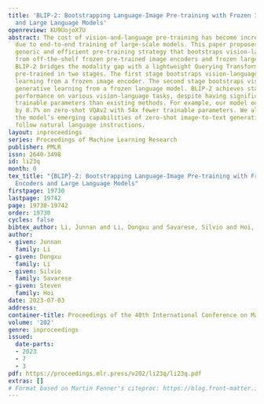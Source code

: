 ```yaml
---
title: 'BLIP-2: Bootstrapping Language-Image Pre-training with Frozen Image Encoders
  and Large Language Models'
openreview: KU9UojoX7U
abstract: The cost of vision-and-language pre-training has become increasingly prohibitive
  due to end-to-end training of large-scale models. This paper proposes BLIP-2, a
  generic and efficient pre-training strategy that bootstraps vision-language pre-training
  from off-the-shelf frozen pre-trained image encoders and frozen large language models.
  BLIP-2 bridges the modality gap with a lightweight Querying Transformer, which is
  pre-trained in two stages. The first stage bootstraps vision-language representation
  learning from a frozen image encoder. The second stage bootstraps vision-to-language
  generative learning from a frozen language model. BLIP-2 achieves state-of-the-art
  performance on various vision-language tasks, despite having significantly fewer
  trainable parameters than existing methods. For example, our model outperforms Flamingo80B
  by 8.7% on zero-shot VQAv2 with 54x fewer trainable parameters. We also demonstrate
  the model’s emerging capabilities of zero-shot image-to-text generation that can
  follow natural language instructions.
layout: inproceedings
series: Proceedings of Machine Learning Research
publisher: PMLR
issn: 2640-3498
id: li23q
month: 0
tex_title: "{BLIP}-2: Bootstrapping Language-Image Pre-training with Frozen Image
  Encoders and Large Language Models"
firstpage: 19730
lastpage: 19742
page: 19730-19742
order: 19730
cycles: false
bibtex_author: Li, Junnan and Li, Dongxu and Savarese, Silvio and Hoi, Steven
author:
- given: Junnan
  family: Li
- given: Dongxu
  family: Li
- given: Silvio
  family: Savarese
- given: Steven
  family: Hoi
date: 2023-07-03
address: 
container-title: Proceedings of the 40th International Conference on Machine Learning
volume: '202'
genre: inproceedings
issued:
  date-parts:
  - 2023
  - 7
  - 3
pdf: https://proceedings.mlr.press/v202/li23q/li23q.pdf
extras: []
# Format based on Martin Fenner's citeproc: https://blog.front-matter.io/posts/citeproc-yaml-for-bibliographies/
---
```

